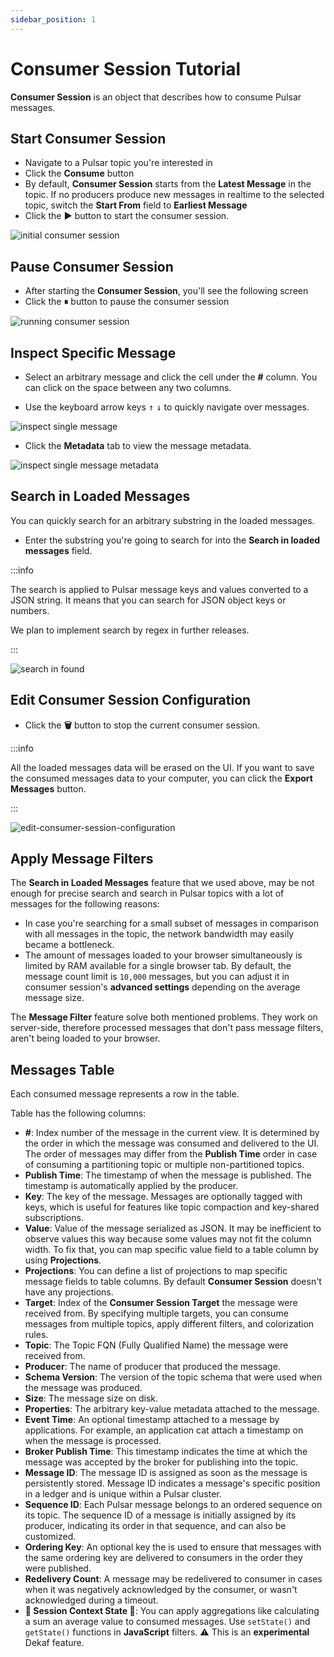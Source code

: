 ```yaml
---
sidebar_position: 1
---
```


# Consumer Session Tutorial

**Consumer Session** is an object that describes how to consume Pulsar messages.

## Start Consumer Session

- Navigate to a Pulsar topic you're interested in
- Click the **Consume** button
- By default, **Consumer Session** starts from the **Latest Message** in the topic. If no producers produce new messages in realtime to the selected topic, switch the **Start From** field to **Earliest Message**
- Click the **▶** button to start the consumer session.

![initial consumer session](./img/start-consumer-session.png)

## Pause Consumer Session

- After starting the **Consumer Session**, you'll see the following screen
- Click the **⏸︎** button to pause the consumer session

![running consumer session](./img/pause-consumer-session.png)

## Inspect Specific Message

- Select an arbitrary message and click the cell under the **#** column. You can click on the space between any two columns.

- Use the keyboard arrow keys <kbd>↑</kbd> <kbd>↓</kbd> to quickly navigate over messages.

![inspect single message](./img/inspect-single-message.png)

- Click the **Metadata** tab to view the message metadata.

![inspect single message metadata](./img/inspect-single-message-metadata.png)

## Search in Loaded Messages

You can quickly search for an arbitrary substring in the loaded messages.

- Enter the substring you're going to search for into the **Search in loaded messages** field.

:::info

The search is applied to Pulsar message keys and values converted to a JSON string.
It means that you can search for JSON object keys or numbers.

We plan to implement search by regex in further releases.

:::

![search in found](./img/search-in-found.png)

## Edit Consumer Session Configuration

- Click the **🗑** button to stop the current consumer session.

:::info

All the loaded messages data will be erased on the UI. If you want to save the consumed messages data to your computer, you can click the **Export Messages** button.

:::

![edit-consumer-session-configuration](./img/edit-consumer-session-configuration.png)

## Apply Message Filters

The **Search in Loaded Messages** feature that we used above, may be not enough for precise search and search in Pulsar topics with a lot of messages for the following reasons:

- In case you're searching for a small subset of messages in comparison with all messages in the topic, the network bandwidth may easily became a bottleneck.
- The amount of messages loaded to your browser simultaneously is limited by RAM available for a single browser tab. By default, the message count limit is `10,000` messages, but you can adjust it in consumer session's **advanced settings** depending on the average message size.

The **Message Filter** feature solve both mentioned problems. They work on server-side, therefore processed messages that don't pass message filters, aren't being loaded to your browser.

## Messages Table

Each consumed message represents a row in the table.

Table has the following columns:

- **#**: Index number of the message in the current view. It is determined by the order in which the message was consumed and delivered to the UI. The order of messages may differ from the **Publish Time** order in case of consuming a partitioning topic or multiple non-partitioned topics.
- **Publish Time**: The timestamp of when the message is published. The timestamp is automatically applied by the producer.
- **Key**: The key of the message. Messages are optionally tagged with keys, which is useful for features like topic compaction and key-shared subscriptions.
- **Value**: Value of the message serialized as JSON. It may be inefficient to observe values this way because some values may not fit the column width. To fix that, you can map specific value field to a table column by using **Projections**.
- **Projections**: You can define a list of projections to map specific message fields to table columns. By default **Consumer Session** doesn't have any projections.
- **Target**: Index of the **Consumer Session Target** the message were received from. By specifying multiple targets, you can consume messages from multiple topics, apply different filters, and colorization rules.
- **Topic**: The Topic FQN (Fully Qualified Name) the message were received from.
- **Producer**: The name of producer that produced the message.
- **Schema Version**: The version of the topic schema that were used when the message was produced.
- **Size**: The message size on disk.
- **Properties**: The arbitrary key-value metadata attached to the message.
- **Event Time**: An optional timestamp attached to a message by applications. For example, an application cat attach a timestamp on when the message is processed.
- **Broker Publish Time**: This timestamp indicates the time at which the message was accepted by the broker for publishing into the topic.
- **Message ID**: The message ID is assigned as soon as the message is persistently stored. Message ID indicates a message's specific position in a ledger and is unique within a Pulsar cluster.
- **Sequence ID**: Each Pulsar message belongs to an ordered sequence on its topic. The sequence ID of a message is initially assigned by its producer, indicating its order in that sequence, and can also be customized.
- **Ordering Key**: An optional key the is used to ensure that messages with the same ordering key are delivered to consumers in the order they were published.
- **Redelivery Count**: A message may be redelivered to consumer in cases when it was negatively acknowledged by the consumer, or wasn't acknowledged during a timeout.
- **🧪 Session Context State 🧪**: You can apply aggregations like calculating a sum an average value to consumed messages. Use `setState()` and `getState()` functions in **JavaScript** filters. ⚠️ This is an **experimental** Dekaf feature.

